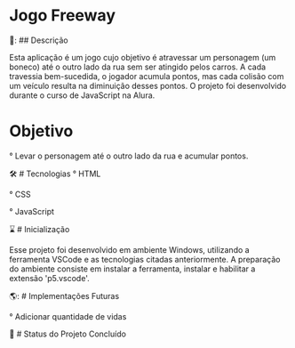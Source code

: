 # Jogo Freeway

📖: ## Descrição

Esta aplicação é um jogo cujo objetivo é atravessar um personagem (um boneco) até o outro lado da rua sem ser atingido pelos carros. A cada travessia bem-sucedida, o jogador acumula pontos, mas cada colisão com um veículo resulta na diminuição desses pontos. O projeto foi desenvolvido durante o curso de JavaScript na Alura.

# Objetivo
° Levar o personagem até o outro lado da rua e acumular pontos.

🛠️ # Tecnologias
° HTML

° CSS

° JavaScript

⌛ # Inicialização

Esse projeto foi desenvolvido em ambiente Windows, utilizando a ferramenta VSCode e as tecnologias citadas anteriormente. 
A preparação do ambiente consiste em instalar a ferramenta, instalar e habilitar a extensão 'p5.vscode'.

🌎: # Implementações Futuras

° Adicionar quantidade de vidas

🔎 # Status do Projeto
Concluído
